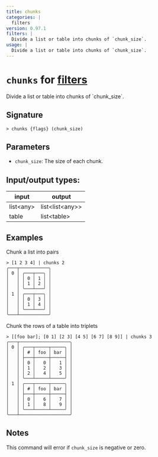 ```yaml
---
title: chunks
categories: |
  filters
version: 0.97.1
filters: |
  Divide a list or table into chunks of `chunk_size`.
usage: |
  Divide a list or table into chunks of `chunk_size`.
---
```

<!-- This file is automatically generated. Please edit the command in https://github.com/nushell/nushell instead. -->

# `chunks` for [filters](/commands/categories/filters.md)

<div class='command-title'>Divide a list or table into chunks of `chunk_size`.</div>

## Signature

```> chunks {flags} (chunk_size)```

## Parameters

 -  `chunk_size`: The size of each chunk.


## Input/output types:

| input     | output          |
| --------- | --------------- |
| list\<any\> | list\<list\<any\>\> |
| table     | list\<table\>     |
## Examples

Chunk a list into pairs
```nu
> [1 2 3 4] | chunks 2
╭───┬───────────╮
│ 0 │ ╭───┬───╮ │
│   │ │ 0 │ 1 │ │
│   │ │ 1 │ 2 │ │
│   │ ╰───┴───╯ │
│ 1 │ ╭───┬───╮ │
│   │ │ 0 │ 3 │ │
│   │ │ 1 │ 4 │ │
│   │ ╰───┴───╯ │
╰───┴───────────╯

```

Chunk the rows of a table into triplets
```nu
> [[foo bar]; [0 1] [2 3] [4 5] [6 7] [8 9]] | chunks 3
╭───┬───────────────────╮
│ 0 │ ╭───┬─────┬─────╮ │
│   │ │ # │ foo │ bar │ │
│   │ ├───┼─────┼─────┤ │
│   │ │ 0 │   0 │   1 │ │
│   │ │ 1 │   2 │   3 │ │
│   │ │ 2 │   4 │   5 │ │
│   │ ╰───┴─────┴─────╯ │
│ 1 │ ╭───┬─────┬─────╮ │
│   │ │ # │ foo │ bar │ │
│   │ ├───┼─────┼─────┤ │
│   │ │ 0 │   6 │   7 │ │
│   │ │ 1 │   8 │   9 │ │
│   │ ╰───┴─────┴─────╯ │
╰───┴───────────────────╯

```

## Notes
This command will error if `chunk_size` is negative or zero.